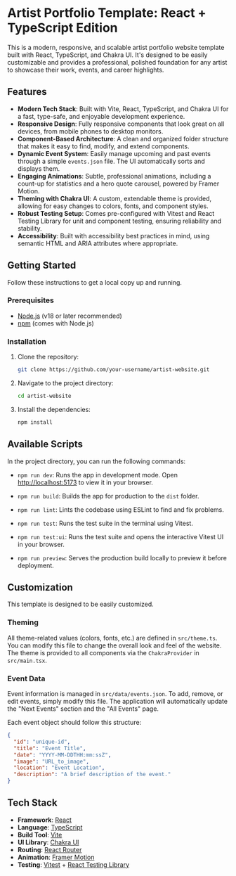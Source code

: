 # Artist Portfolio Template: React + TypeScript Edition

This is a modern, responsive, and scalable artist portfolio website template built with React, TypeScript, and Chakra UI. It's designed to be easily customizable and provides a professional, polished foundation for any artist to showcase their work, events, and career highlights.

## Features

- **Modern Tech Stack**: Built with Vite, React, TypeScript, and Chakra UI for a fast, type-safe, and enjoyable development experience.
- **Responsive Design**: Fully responsive components that look great on all devices, from mobile phones to desktop monitors.
- **Component-Based Architecture**: A clean and organized folder structure that makes it easy to find, modify, and extend components.
- **Dynamic Event System**: Easily manage upcoming and past events through a simple `events.json` file. The UI automatically sorts and displays them.
- **Engaging Animations**: Subtle, professional animations, including a count-up for statistics and a hero quote carousel, powered by Framer Motion.
- **Theming with Chakra UI**: A custom, extendable theme is provided, allowing for easy changes to colors, fonts, and component styles.
- **Robust Testing Setup**: Comes pre-configured with Vitest and React Testing Library for unit and component testing, ensuring reliability and stability.
- **Accessibility**: Built with accessibility best practices in mind, using semantic HTML and ARIA attributes where appropriate.

## Getting Started

Follow these instructions to get a local copy up and running.

### Prerequisites

- [Node.js](https://nodejs.org/) (v18 or later recommended)
- [npm](https://www.npmjs.com/) (comes with Node.js)

### Installation

1. Clone the repository:
   ```sh
   git clone https://github.com/your-username/artist-website.git
   ```
2. Navigate to the project directory:
   ```sh
   cd artist-website
   ```
3. Install the dependencies:
   ```sh
   npm install
   ```

## Available Scripts

In the project directory, you can run the following commands:

- `npm run dev`: Runs the app in development mode. Open [http://localhost:5173](http://localhost:5173) to view it in your browser.

- `npm run build`: Builds the app for production to the `dist` folder.

- `npm run lint`: Lints the codebase using ESLint to find and fix problems.

- `npm run test`: Runs the test suite in the terminal using Vitest.

- `npm run test:ui`: Runs the test suite and opens the interactive Vitest UI in your browser.

- `npm run preview`: Serves the production build locally to preview it before deployment.

## Customization

This template is designed to be easily customized.

### Theming

All theme-related values (colors, fonts, etc.) are defined in `src/theme.ts`. You can modify this file to change the overall look and feel of the website. The theme is provided to all components via the `ChakraProvider` in `src/main.tsx`.

### Event Data

Event information is managed in `src/data/events.json`. To add, remove, or edit events, simply modify this file. The application will automatically update the "Next Events" section and the "All Events" page.

Each event object should follow this structure:

```json
{
  "id": "unique-id",
  "title": "Event Title",
  "date": "YYYY-MM-DDTHH:mm:ssZ",
  "image": "URL_to_image",
  "location": "Event Location",
  "description": "A brief description of the event."
}
```

## Tech Stack

- **Framework**: [React](https://react.dev/)
- **Language**: [TypeScript](https://www.typescriptlang.org/)
- **Build Tool**: [Vite](https://vitejs.dev/)
- **UI Library**: [Chakra UI](https://chakra-ui.com/)
- **Routing**: [React Router](https://reactrouter.com/)
- **Animation**: [Framer Motion](https://www.framer.com/motion/)
- **Testing**: [Vitest](https://vitest.dev/) + [React Testing Library](https://testing-library.com/)

